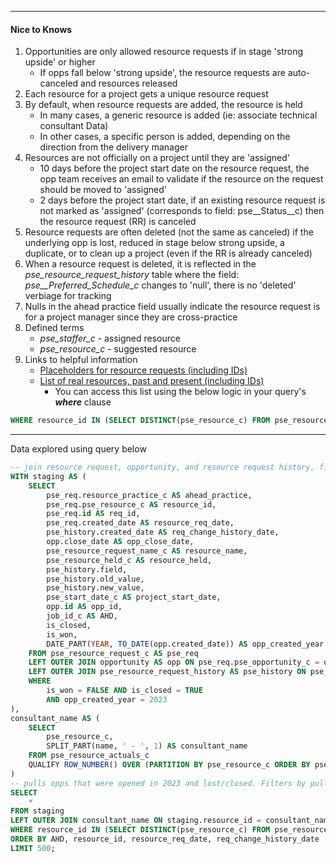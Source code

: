  ---
 #### Nice to Knows
1. Opportunities are only allowed resource requests if in stage 'strong upside' or higher
	- If opps fall below 'strong upside', the resource requests are auto-canceled and resources released
2. Each resource for a project gets a unique resource request 
3. By default, when resource requests are added, the resource is held
	- In many cases, a generic resource is added (ie: associate technical consultant Data)
	- In other cases, a specific person is added, depending on the direction from the delivery manager 
4. Resources are not officially on a project until they are 'assigned'
	- 10 days before the project start date on the resource request, the opp team receives an email to validate if the resource on the request should be moved to 'assigned'
	- 2 days before the project start date, if an existing resource request is not marked as 'assigned' (corresponds to field: pse__Status__c) then the resource request (RR) is canceled 
5. Resource requests are often deleted (not the same as canceled) if the underlying opp is lost, reduced in stage below strong upside, a duplicate, or to clean up a project (even if the RR is already canceled)
6. When a resource request is deleted, it is reflected in the *pse_resource_request_history* table where the field: *pse__Preferred_Schedule_c* changes to 'null', there is no 'deleted' verbiage for tracking 
7. Nulls in the ahead practice field usually indicate the resource request is for a project manager since they are cross-practice
8. Defined terms 
	- *pse_staffer_c* - assigned resource 
	- *pse_resource_c* - suggested resource
9. Links to helpful information 
	- [Placeholders for resource requests (including IDs)](https://thinkahead.lightning.force.com/lightning/r/Report/00O4u00000631cTEAQ/view)
	- [List of real resources, past and present (including IDs)](https://thinkahead.lightning.force.com/lightning/r/Report/00O4u0000062LHEEA2/view?queryScope=userFolders) 
		- You can access this list using the below logic in your query's ***where*** clause 
```sql
WHERE resource_id IN (SELECT DISTINCT(pse_resource_c) FROM pse_resource_actuals_c) 
```

---
Data explored using query below 
```sql
-- join resource request, opportunity, and resource request history, filter for data after 2021, closed-won opps, and resources that have been held and released
WITH staging AS ( 
    SELECT 
        pse_req.resource_practice_c AS ahead_practice,
        pse_req.pse_resource_c AS resource_id,
        pse_req.id AS req_id,
        pse_req.created_date AS resource_req_date,
        pse_history.created_date AS req_change_history_date,
        opp.close_date AS opp_close_date,
        pse_resource_request_name_c AS resource_name,
        pse_resource_held_c AS resource_held,
        pse_history.field,
        pse_history.old_value,
        pse_history.new_value,
        pse_start_date_c AS project_start_date, 
        opp.id AS opp_id,
        job_id_c AS AHD,
        is_closed,
        is_won,
        DATE_PART(YEAR, TO_DATE(opp.created_date)) AS opp_created_year
    FROM pse_resource_request_c AS pse_req
    LEFT OUTER JOIN opportunity AS opp ON pse_req.pse_opportunity_c = opp.id 
    LEFT OUTER JOIN pse_resource_request_history AS pse_history ON pse_history.parent_id = pse_req.id
    WHERE  
        is_won = FALSE AND is_closed = TRUE 
        AND opp_created_year = 2023
),
consultant_name AS (
    SELECT 
        pse_resource_c,
        SPLIT_PART(name, ' - ', 1) AS consultant_name
    FROM pse_resource_actuals_c
    QUALIFY ROW_NUMBER() OVER (PARTITION BY pse_resource_c ORDER BY pse_resource_c) = 1
)
-- pulls opps that were opened in 2023 and lost/closed. Filters by pulling only resource requests where an actual person was eventually requested (not a placeholder)
SELECT 
    *
FROM staging
LEFT OUTER JOIN consultant_name ON staging.resource_id = consultant_name.pse_resource_c
WHERE resource_id IN (SELECT DISTINCT(pse_resource_c) FROM pse_resource_actuals_c) 
ORDER BY AHD, resource_id, resource_req_date, req_change_history_date
LIMIT 500;
```